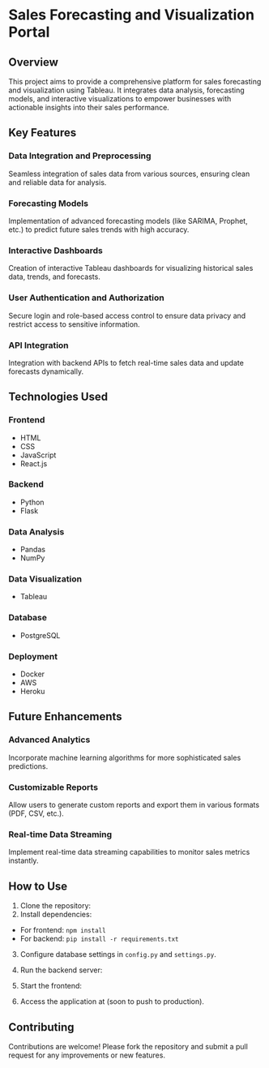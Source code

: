 # Sales Forecasting and Visualization Portal

## Overview
This project aims to provide a comprehensive platform for sales forecasting and visualization using Tableau. It integrates data analysis, forecasting models, and interactive visualizations to empower businesses with actionable insights into their sales performance.

## Key Features
### Data Integration and Preprocessing
Seamless integration of sales data from various sources, ensuring clean and reliable data for analysis.

### Forecasting Models
Implementation of advanced forecasting models (like SARIMA, Prophet, etc.) to predict future sales trends with high accuracy.

### Interactive Dashboards
Creation of interactive Tableau dashboards for visualizing historical sales data, trends, and forecasts.

### User Authentication and Authorization
Secure login and role-based access control to ensure data privacy and restrict access to sensitive information.

### API Integration
Integration with backend APIs to fetch real-time sales data and update forecasts dynamically.

## Technologies Used
### Frontend
- HTML
- CSS
- JavaScript
- React.js

### Backend
- Python
- Flask

### Data Analysis
- Pandas
- NumPy

### Data Visualization
- Tableau

### Database
- PostgreSQL

### Deployment
- Docker
- AWS
- Heroku

## Future Enhancements
### Advanced Analytics
Incorporate machine learning algorithms for more sophisticated sales predictions.

### Customizable Reports
Allow users to generate custom reports and export them in various formats (PDF, CSV, etc.).

### Real-time Data Streaming
Implement real-time data streaming capabilities to monitor sales metrics instantly.

## How to Use
1. Clone the repository:
2. Install dependencies:
- For frontend: `npm install`
- For backend: `pip install -r requirements.txt`

3. Configure database settings in `config.py` and `settings.py`.

4. Run the backend server:

5. Start the frontend:

6. Access the application at (soon to push to production).

## Contributing
Contributions are welcome! Please fork the repository and submit a pull request for any improvements or new features.

